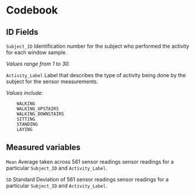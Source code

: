 Codebook
==============

 
ID Fields
----------

`Subject_ID` 
Identification number for the subject who performed the activity for each window sample.

*Values range from 1 to 30.*

`Activity_Label` 
Label that describes the type of activity being done by the subject for the sensor measurements.

*Values include:*
        
        WALKING
        WALKING_UPSTAIRS
        WALKING_DOWNSTAIRS
        SITTING
        STANDING
        LAYING


Measured variables
------------------

`Mean` 
Average taken across 561 sensor readings sensor readings for a particular `Subject_ID` and `Activity_Label`.


`SD` 
Standard Deviation of 561 sensor readings sensor readings for a particular `Subject_ID` and `Activity_Label`.











